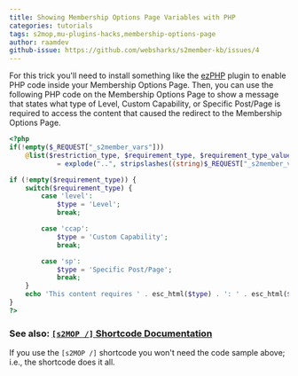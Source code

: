 ```yaml
---
title: Showing Membership Options Page Variables with PHP
categories: tutorials
tags: s2mop,mu-plugins-hacks,membership-options-page
author: raamdev
github-issue: https://github.com/websharks/s2member-kb/issues/4
---
```


For this trick you'll need to install something like the [ezPHP](http://wordpress.org/plugins/ezphp/) plugin to enable PHP code inside your Membership Options Page. Then, you can use the following PHP code on the Membership Options Page to show a message that states what type of Level, Custom Capability, or Specific Post/Page is required to access the content that caused the redirect to the Membership Options Page.

```php
<?php
if(!empty($_REQUEST["_s2member_vars"]))
    @list($restriction_type, $requirement_type, $requirement_type_value, $seeking_type, $seeking_type_value, $seeking_uri)
            = explode("..", stripslashes((string)$_REQUEST["_s2member_vars"]));

if (!empty($requirement_type)) {
	switch($requirement_type) {
		case 'level':
			$type = 'Level';
			break;

		case 'ccap':
			$type = 'Custom Capability';
			break;

		case 'sp':
			$type = 'Specific Post/Page';
			break;
	}
	echo 'This content requires ' . esc_html($type) . ': ' . esc_html($requirement_type_value);
}
?>
```

### See also: [`[s2MOP /]` Shortcode Documentation](http://s2member.com/kb-article/s2mop-shortcode/)

If you use the `[s2MOP /]` shortcode you won't need the code sample above; i.e., the shortcode does it all.
